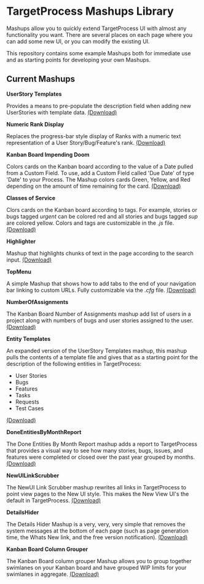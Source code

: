 TargetProcess Mashups Library
=============================

Mashups allow you to quickly extend TargetProcess UI with almost any 
functionality you want. There are several places on each page 
where you can add some new UI, or you can modify the existing UI.

This repository contains some example Mashups both for immediate use 
and as starting points for developing your own Mashups.

Current Mashups
---------------


**UserStory Templates**

Provides a means to pre-populate the description field when adding 
new UserStories with template data. [(Download)](https://github.com/downloads/TargetProcess/MashupsLibrary/UserStory%20Templates.zip)


**Numeric Rank Display**

Replaces the progress-bar style display of Ranks with a numeric 
text representation of a User Story/Bug/Feature's rank. [(Download)](https://github.com/downloads/TargetProcess/MashupsLibrary/Numeric%20Rank%20Display.zip)


**Kanban Board Impending Doom**

Colors cards on the Kanban board according to the value of a Date pulled from a Custom Field.  To use, add a Custom Field 
called 'Due Date' of type 'Date' to your Process.  The Mashup colors cards Green, Yellow, and Red depending on the amount 
of time remaining for the card. [(Download)](https://github.com/downloads/TargetProcess/MashupsLibrary/Kanban%20Board%20Impending%20Doom.zip)


**Classes of Service**

Clors cards on the Kanban board according to tags.  For example, stories or bugs tagged _urgent_ can be colored red and 
all stories and bugs tagged _sup_ are colored yellow.  Colors and tags are customizable in the _.js_ file.  [(Download)](https://github.com/downloads/TargetProcess/MashupsLibrary/ClassesOfServices.zip)


**Highlighter**

Mashup that highlights chunks of text in the page according to the search input.  [(Download)](https://github.com/downloads/TargetProcess/MashupsLibrary/Highlighter.zip)


**TopMenu**

A simple Mashup that shows how to add tabs to the end of your navigation bar linking to custom URLs.  Fully customizable 
via the _.cfg_ file.  [(Download)](https://github.com/downloads/TargetProcess/MashupsLibrary/TopMenu.zip)


**NumberOfAssignments**

The Kanban Board Number of Assignments mashup add list of users in a project along with numbers of bugs and user stories assigned to the user.
[(Download)](https://github.com/downloads/TargetProcess/MashupsLibrary/NumberOfAssignments.zip)


**Entity Templates**

An expanded version of the UserStory Templates mashup, this mashup pulls 
the contents of a template file and gives that as a starting point 
for the description of the following entities in TargetProcess:

-   User Stories
-   Bugs
-   Features
-   Tasks
-   Requests
-   Test Cases

[(Download)](https://github.com/downloads/TargetProcess/MashupsLibrary/Entity%20Templates.zip)


**DoneEntitiesByMonthReport**

The Done Entities By Month Report mashup adds a report to TargetProcess that 
provides a visual way to see how many stories, bugs, issues, and features were 
completed or closed over the past year grouped by months.
[(Download)](https://github.com/downloads/TargetProcess/MashupsLibrary/DoneEntitiesByMonthReport.zip)


**NewUILinkScrubber**

The NewUI Link Scrubber mashup rewrites all links in TargetProcess 
to point view pages to the New UI style.  This makes the New View UI's the default in 
TargetProcess.  [(Download)](https://github.com/downloads/TargetProcess/MashupsLibrary/NewUILinkScrubber.zip)


**DetailsHider**

The Details Hider Mashup is a very, very, very simple that removes the system 
messages at the bottom of each page (such as page generation time, the Whats New link, 
and the free version notification).  [(Download)](https://github.com/downloads/TargetProcess/MashupsLibrary/DetailsHider.zip)


**Kanban Board Column Grouper**

The Kanban Board column grouper Mashup allows you to group together 
swimlanes on your Kanban board and have grouped WIP limits for your 
swimlanes in aggregate.  [(Download)](https://github.com/downloads/TargetProcess/MashupsLibrary/Kanban%20Board%20Column%20Grouper.zip)


